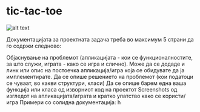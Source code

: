 # tic-tac-toe
![alt text]([https://github.com/tanesoff/SI_2023_lab2_193161/blob/master/Lab2_SI_193161_CFG.png?raw=true])


Документацијата за проектната задача треба во максимум 5 страни да го содржи следново:

Објаснување на проблемот (апликацијата - кои се функционалностите, за што служи, играта - како се игра и слично). Може да се додаде и линк или опис на постоечка апликација/игра која се обидувате да ја имплементирате.
Да се опише решението на проблемот (кои податоци се чуваат, во какви структури, класи)
Да се опише барем една ваша функција или класа од изворниот код на проектот
Screenshots од изгледот на апликацијата/играта и кратко упатство како се користи/игра
Примери со солидна документација:
h
